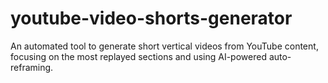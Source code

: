 # youtube-video-shorts-generator
An automated tool to generate short vertical videos from YouTube content, focusing on the most replayed sections and using AI-powered auto-reframing.
